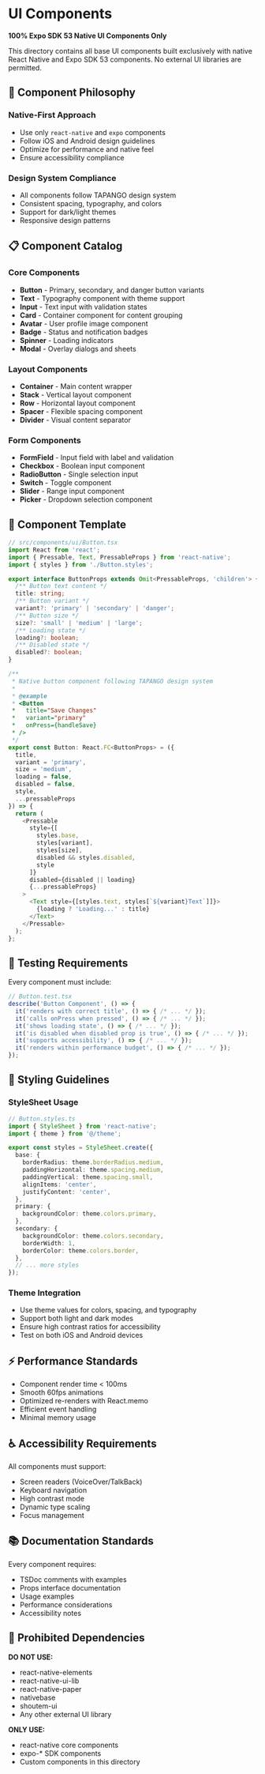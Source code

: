 # UI Components

**100% Expo SDK 53 Native UI Components Only**

This directory contains all base UI components built exclusively with native React Native and Expo SDK 53 components. No external UI libraries are permitted.

## 🎯 Component Philosophy

### Native-First Approach
- Use only `react-native` and `expo` components
- Follow iOS and Android design guidelines
- Optimize for performance and native feel
- Ensure accessibility compliance

### Design System Compliance
- All components follow TAPANGO design system
- Consistent spacing, typography, and colors
- Support for dark/light themes
- Responsive design patterns

## 📋 Component Catalog

### Core Components
- **Button** - Primary, secondary, and danger button variants
- **Text** - Typography component with theme support  
- **Input** - Text input with validation states
- **Card** - Container component for content grouping
- **Avatar** - User profile image component
- **Badge** - Status and notification badges
- **Spinner** - Loading indicators
- **Modal** - Overlay dialogs and sheets

### Layout Components
- **Container** - Main content wrapper
- **Stack** - Vertical layout component
- **Row** - Horizontal layout component
- **Spacer** - Flexible spacing component
- **Divider** - Visual content separator

### Form Components
- **FormField** - Input field with label and validation
- **Checkbox** - Boolean input component
- **RadioButton** - Single selection input
- **Switch** - Toggle component
- **Slider** - Range input component
- **Picker** - Dropdown selection component

## 🔧 Component Template

```typescript
// src/components/ui/Button.tsx
import React from 'react';
import { Pressable, Text, PressableProps } from 'react-native';
import { styles } from './Button.styles';

export interface ButtonProps extends Omit<PressableProps, 'children'> {
  /** Button text content */
  title: string;
  /** Button variant */
  variant?: 'primary' | 'secondary' | 'danger';
  /** Button size */
  size?: 'small' | 'medium' | 'large';
  /** Loading state */
  loading?: boolean;
  /** Disabled state */
  disabled?: boolean;
}

/**
 * Native button component following TAPANGO design system
 * 
 * @example
 * <Button 
 *   title="Save Changes" 
 *   variant="primary" 
 *   onPress={handleSave}
 * />
 */
export const Button: React.FC<ButtonProps> = ({
  title,
  variant = 'primary',
  size = 'medium',
  loading = false,
  disabled = false,
  style,
  ...pressableProps
}) => {
  return (
    <Pressable
      style={[
        styles.base,
        styles[variant],
        styles[size],
        disabled && styles.disabled,
        style
      ]}
      disabled={disabled || loading}
      {...pressableProps}
    >
      <Text style={[styles.text, styles[`${variant}Text`]]}>
        {loading ? 'Loading...' : title}
      </Text>
    </Pressable>
  );
};
```

## 🧪 Testing Requirements

Every component must include:

```typescript
// Button.test.tsx
describe('Button Component', () => {
  it('renders with correct title', () => { /* ... */ });
  it('calls onPress when pressed', () => { /* ... */ });
  it('shows loading state', () => { /* ... */ });
  it('is disabled when disabled prop is true', () => { /* ... */ });
  it('supports accessibility', () => { /* ... */ });
  it('renders within performance budget', () => { /* ... */ });
});
```

## 🎨 Styling Guidelines

### StyleSheet Usage
```typescript
// Button.styles.ts
import { StyleSheet } from 'react-native';
import { theme } from '@/theme';

export const styles = StyleSheet.create({
  base: {
    borderRadius: theme.borderRadius.medium,
    paddingHorizontal: theme.spacing.medium,
    paddingVertical: theme.spacing.small,
    alignItems: 'center',
    justifyContent: 'center',
  },
  primary: {
    backgroundColor: theme.colors.primary,
  },
  secondary: {
    backgroundColor: theme.colors.secondary,
    borderWidth: 1,
    borderColor: theme.colors.border,
  },
  // ... more styles
});
```

### Theme Integration
- Use theme values for colors, spacing, and typography
- Support both light and dark modes
- Ensure high contrast ratios for accessibility
- Test on both iOS and Android devices

## ⚡ Performance Standards

- Component render time < 100ms
- Smooth 60fps animations
- Optimized re-renders with React.memo
- Efficient event handling
- Minimal memory usage

## ♿ Accessibility Requirements

All components must support:
- Screen readers (VoiceOver/TalkBack)
- Keyboard navigation
- High contrast mode
- Dynamic type scaling
- Focus management

## 📚 Documentation Standards

Every component requires:
- TSDoc comments with examples
- Props interface documentation
- Usage examples
- Performance considerations
- Accessibility notes

## 🚫 Prohibited Dependencies

**DO NOT USE:**
- react-native-elements
- react-native-ui-lib
- react-native-paper
- nativebase
- shoutem-ui
- Any other external UI library

**ONLY USE:**
- react-native core components
- expo-* SDK components
- Custom components in this directory
